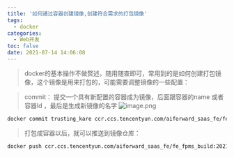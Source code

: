 ```yaml
---
title: '如何通过容器创建镜像,创建符合需求的打包镜像'
tags:
  - docker
categories:
  - Web开发
toc: false
date: 2021-07-14 14:06:08
---
```


> docker的基本操作不做赘述，随用随查即可，常用到的是如何创建打包镜像，这个镜像是用来打包的，可能需要调整镜像的一些配置：


> commit： 提交一个具有新配置的容器成为镜像，后面跟容器的name 或者容器Id ，最后是生成新镜像的名字
![image.png](http://blogimage.houjiyi.com/Fjuw_k4eD8_zW-EGJOnCjt_c8wof)

                
```bash
docker commit trusting_kare ccr.ccs.tencentyun.com/aiforward_saas_fe/fe_fpms_build:202107141358
```

> 打包成容器以后，就可以推送到镜像仓库：

```bash
docker push ccr.ccs.tencentyun.com/aiforward_saas_fe/fe_fpms_build:202107141358
```